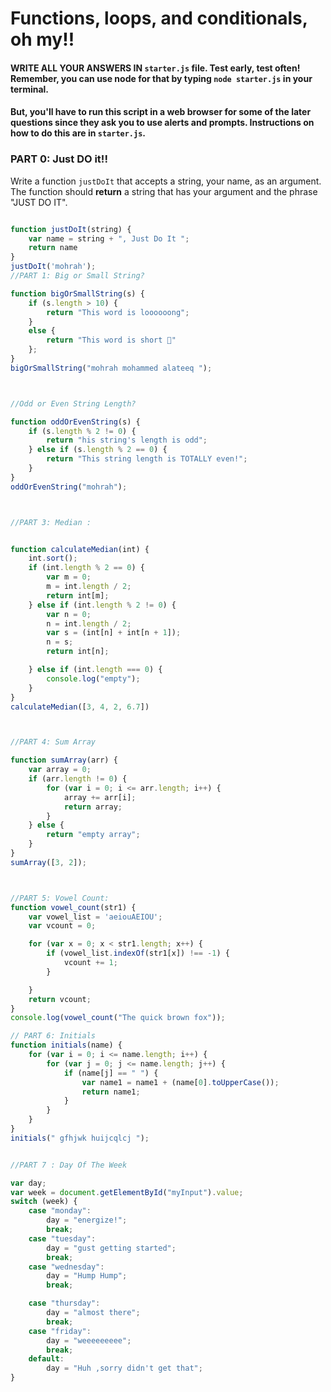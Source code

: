 # Functions, loops, and conditionals, oh my!!

#### WRITE ALL YOUR ANSWERS IN `starter.js` file. Test early, test often! Remember, you can use node for that by typing `node starter.js` in your terminal. 

#### But, you'll have to run this script in a web browser for some of the later questions since they ask you to use alerts and prompts. Instructions on how to do this are in `starter.js`.

### PART 0: Just DO it!!
Write a function `justDoIt` that accepts a string, your name, as an argument. The function should **return** a string that has your argument and the phrase "JUST DO IT".

```javascript

function justDoIt(string) {
    var name = string + ", Just Do It ";
    return name
}
justDoIt('mohrah');
//PART 1: Big or Small String?

function bigOrSmallString(s) {
    if (s.length > 10) {
        return "This word is loooooong";
    }
    else {
        return "This word is short 😬"
    };
}
bigOrSmallString("mohrah mohammed alateeq ");



//Odd or Even String Length?

function oddOrEvenString(s) {
    if (s.length % 2 != 0) {
        return "his string's length is odd";
    } else if (s.length % 2 == 0) {
        return "This string length is TOTALLY even!";
    }
}
oddOrEvenString("mohrah");



//PART 3: Median :


function calculateMedian(int) {
    int.sort();
    if (int.length % 2 == 0) {
        var m = 0;
        m = int.length / 2;
        return int[m];
    } else if (int.length % 2 != 0) {
        var n = 0;
        n = int.length / 2;
        var s = (int[n] + int[n + 1]);
        n = s;
        return int[n];

    } else if (int.length === 0) {
        console.log("empty");
    }
}
calculateMedian([3, 4, 2, 6.7])



//PART 4: Sum Array

function sumArray(arr) {
    var array = 0;
    if (arr.length != 0) {
        for (var i = 0; i <= arr.length; i++) {
            array += arr[i];
            return array;
        }
    } else {
        return "empty array";
    }
}
sumArray([3, 2]);



//PART 5: Vowel Count:
function vowel_count(str1) {
    var vowel_list = 'aeiouAEIOU';
    var vcount = 0;

    for (var x = 0; x < str1.length; x++) {
        if (vowel_list.indexOf(str1[x]) !== -1) {
            vcount += 1;
        }

    }
    return vcount;
}
console.log(vowel_count("The quick brown fox"));

// PART 6: Initials
function initials(name) {
    for (var i = 0; i <= name.length; i++) {
        for (var j = 0; j <= name.length; j++) {
            if (name[j] == " ") {
                var name1 = name1 + (name[0].toUpperCase());
                return name1;
            }
        }
    }
}
initials(" gfhjwk huijcqlcj ");


//PART 7 : Day Of The Week

var day;
var week = document.getElementById("myInput").value;
switch (week) {
    case "monday":
        day = "energize!";
        break;
    case "tuesday":
        day = "gust getting started";
        break;
    case "wednesday":
        day = "Hump Hump";
        break;

    case "thursday":
        day = "almost there";
        break;
    case "friday":
        day = "weeeeeeeee";
        break;
    default:
        day = "Huh ,sorry didn't get that";
}
